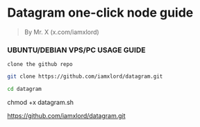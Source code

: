 # Datagram one-click node guide

> By Mr. X (x.com/iamxlord)

### UBUNTU/DEBIAN VPS/PC USAGE GUIDE

```clone the github repo```

```bash
git clone https://github.com/iamxlord/datagram.git
```
```bash
cd datagram
```
chmod +x datagram.sh

https://github.com/iamxlord/datagram.git

